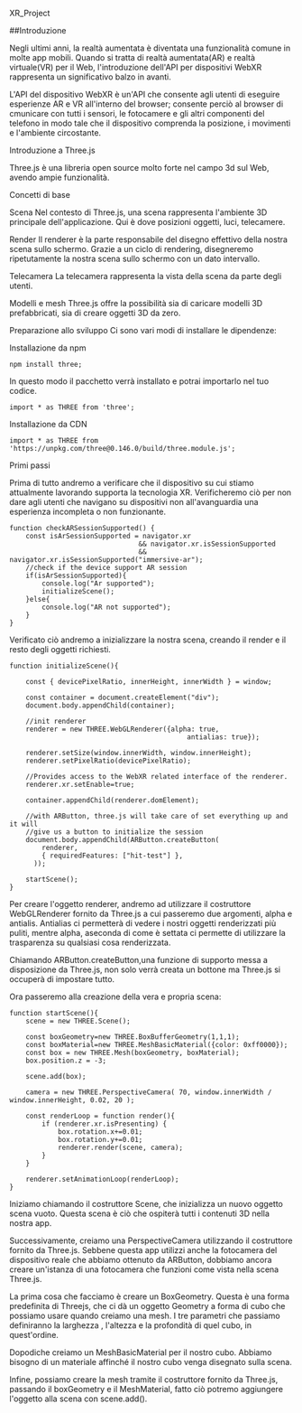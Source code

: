 XR_Project

##Introduzione

Negli ultimi anni, la realtà aumentata è diventata una funzionalità comune in molte app mobili.
Quando si tratta di realtà aumentata(AR) e realtà virtuale(VR) per il Web, l'introduzione dell'API per dispositivi WebXR rappresenta un significativo balzo in avanti.

L'API del dispositivo WebXR è un'API che consente agli utenti di eseguire esperienze AR e VR all'interno del browser; consente perciò al browser di cmunicare con tutti i sensori, le fotocamere e gli altri componenti del telefono in modo tale che il dispositivo comprenda la posizione, i movimenti e l'ambiente circostante.

Introduzione a Three.js

Three.js è una libreria open source molto forte nel campo 3d sul Web, avendo ampie funzionalità.

Concetti di base

Scena
Nel contesto di Three.js, una scena rappresenta l'ambiente 3D principale dell'applicazione.
Qui è dove posizioni oggetti, luci, telecamere.

Render
Il renderer è la parte responsabile del disegno effettivo della nostra scena sullo schermo.
Grazie a un ciclo di rendering, disegneremo ripetutamente la nostra scena sullo schermo con un dato intervallo.

Telecamera
La telecamera rappresenta la vista della scena da parte degli utenti.

Modelli e mesh
Three.js offre la possibilità sia di caricare modelli 3D prefabbricati, sia di creare oggetti 3D da zero.



Preparazione allo sviluppo
Ci sono vari modi di installare le dipendenze:

Installazione da npm
```
npm install three;
```
In questo modo il pacchetto verrà installato e potrai importarlo nel tuo codice.

```
import * as THREE from 'three';
```

Installazione da CDN
```
import * as THREE from 'https://unpkg.com/three@0.146.0/build/three.module.js';
```

Primi passi

Prima di tutto andremo a verificare che il dispositivo su cui stiamo attualmente lavorando supporta la tecnologia XR.
Verificheremo ciò per non dare agli utenti che navigano su dispositivi non all'avanguardia una esperienza incompleta o non funzionante.
```
function checkARSessionSupported() {
    const isArSessionSupported = navigator.xr 
                                && navigator.xr.isSessionSupported
                                && navigator.xr.isSessionSupported("immersive-ar");
    //check if the device support AR session
    if(isArSessionSupported){
        console.log("Ar supported");
        initializeScene();
    }else{
        console.log("AR not supported");
    }
}
```

Verificato ciò andremo a inizializzare la nostra scena, creando il render e il resto degli oggetti richiesti.
```
function initializeScene(){

    const { devicePixelRatio, innerHeight, innerWidth } = window;

    const container = document.createElement("div");
    document.body.appendChild(container);
    
    //init renderer
    renderer = new THREE.WebGLRenderer({alpha: true,
                                            antialias: true});
    
    renderer.setSize(window.innerWidth, window.innerHeight);
    renderer.setPixelRatio(devicePixelRatio);

    //Provides access to the WebXR related interface of the renderer.
    renderer.xr.setEnable=true;

    container.appendChild(renderer.domElement);

    //with ARButton, three.js will take care of set everything up and it will
    //give us a button to initialize the session
    document.body.appendChild(ARButton.createButton(
        renderer,
        { requiredFeatures: ["hit-test"] },
      ));

    startScene();
}
```

Per creare l'oggetto renderer, andremo ad utilizzare il costruttore WebGLRenderer fornito da Three.js a cui passeremo
due argomenti, alpha e antialis.
Antialias ci permetterà di vedere i nostri oggetti renderizzati più puliti, mentre alpha, aseconda di come è settata 
ci permette di utilizzare la trasparenza su qualsiasi cosa renderizzata.

Chiamando ARButton.createButton,una funzione di supporto messa a disposizione da Three.js, non solo verrà creata un bottone
ma Three.js si occuperà di impostare tutto.


Ora passeremo alla creazione della vera e propria scena:
```
function startScene(){
    scene = new THREE.Scene();

    const boxGeometry=new THREE.BoxBufferGeometry(1,1,1);
    const boxMaterial=new THREE.MeshBasicMaterial({color: 0xff0000});
    const box = new THREE.Mesh(boxGeometry, boxMaterial);
    box.position.z = -3;

    scene.add(box);

    camera = new THREE.PerspectiveCamera( 70, window.innerWidth / window.innerHeight, 0.02, 20 );
    
    const renderLoop = function render(){
        if (renderer.xr.isPresenting) {
            box.rotation.x+=0.01;
            box.rotation.y+=0.01;
            renderer.render(scene, camera);
        }
    }

    renderer.setAnimationLoop(renderLoop);
}
```
Iniziamo chiamando il costruttore Scene, che inizializza un nuovo oggetto scena vuoto. Questa scena è ciò che 
ospiterà tutti i contenuti 3D nella nostra app.

Successivamente, creiamo una PerspectiveCamera utilizzando il costruttore fornito da Three.js. Sebbene questa app utilizzi 
anche la fotocamera del dispositivo reale che abbiamo ottenuto da ARButton, dobbiamo ancora creare un'istanza di una fotocamera che funzioni 
come vista nella scena Three.js. 

La prima cosa che facciamo è creare un BoxGeometry. Questa è una forma predefinita di Threejs, che ci dà un oggetto Geometry a forma di cubo che possiamo usare quando creiamo una mesh. 
I tre parametri che passiamo definiranno la larghezza , l'altezza e la profondità di quel cubo, in quest'ordine.

Dopodiche creiamo un MeshBasicMaterial per il nostro cubo. 
Abbiamo bisogno di un materiale affinché il nostro cubo venga disegnato sulla scena.

Infine, possiamo creare la mesh tramite il costruttore fornito da Three.js, passando il boxGeometry e il MeshMaterial, fatto ciò potremo aggiungere l'oggetto alla scena con scene.add().